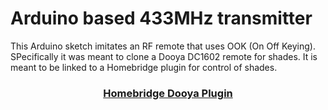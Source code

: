 

# Arduino based 433MHz transmitter

This Arduino sketch imitates an RF remote that uses OOK (On Off Keying). SPecifically it 
was meant to clone a Dooya DC1602 remote for shades. It is meant to be linked to a Homebridge
plugin for control of shades.

<span align="center">

### [Homebridge Dooya Plugin](https://github.com/rjcarslon49/homebridge-dooya-0)

</span>
